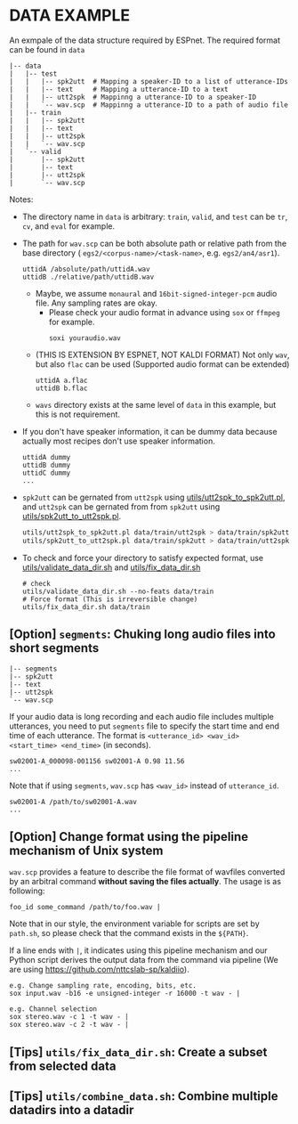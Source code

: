 # DATA EXAMPLE

An exmpale of the data structure required by ESPnet. The required format can be found in `data`

```
|-- data
|   |-- test
|   |   |-- spk2utt  # Mapping a speaker-ID to a list of utterance-IDs
|   |   |-- text     # Mapping a utterance-ID to a text
|   |   |-- utt2spk  # Mappinng a utterance-ID to a speaker-ID
|   |   `-- wav.scp  # Mappinng a utterance-ID to a path of audio file
|   |-- train
|   |   |-- spk2utt
|   |   |-- text
|   |   |-- utt2spk
|   |   `-- wav.scp
|   `-- valid
|       |-- spk2utt
|       |-- text
|       |-- utt2spk
|       `-- wav.scp
```


Notes:

- The directory name in `data` is arbitrary: `train`, `valid`, and `test` can be `tr`, `cv`, and `eval` for example.
- The path for `wav.scp` can be both absolute path or relative path from the base directory ( `egs2/<corpus-name>/<task-name>`, e.g. `egs2/an4/asr1`).
    ```
    uttidA /absolute/path/uttidA.wav
    uttidB ./relative/path/uttidB.wav
    ```
  - Maybe, we assume `monaural` and `16bit-signed-integer-pcm` audio file. Any sampling rates are okay. 
    -  Please check your audio format in advance using `sox` or `ffmpeg` for example.
        ```
        soxi youraudio.wav
        ```
  - (THIS IS EXTENSION BY ESPNET, NOT KALDI FORMAT) Not only `wav`, but also `flac` can be used (Supported audio format can be extended)
      ```
      uttidA a.flac
      uttidB b.flac
      ``` 
  - `wavs` directory exists at the same level of `data` in this example, but this is not requirement.
- If you don't have speaker information, it can be dummy data because actually most recipes don't use speaker information.
    ```
    uttidA dummy
    uttidB dummy
    uttidC dummy
    ...
    ```
- `spk2utt` can be gernated from `utt2spk` using [utils/utt2spk_to_spk2utt.pl](https://github.com/kaldi-asr/kaldi/blob/master/egs/wsj/s5/utils/utt2spk_to_spk2utt.pl), and `utt2spk` can be gernated from from `spk2utt` using [utils/spk2utt_to_utt2spk.pl](https://github.com/kaldi-asr/kaldi/blob/master/egs/wsj/s5/utils/spk2utt_to_utt2spk.pl).

    ```sh
    utils/utt2spk_to_spk2utt.pl data/train/utt2spk > data/train/spk2utt
    utils/spk2utt_to_utt2spk.pl data/train/spk2utt > data/train/utt2spk
    ```
- To check and force your directory to satisfy expected format, use [utils/validate_data_dir.sh](https://github.com/kaldi-asr/kaldi/blob/master/egs/wsj/s5/utils/validate_data_dir.sh) and [utils/fix_data_dir.sh](https://github.com/kaldi-asr/kaldi/blob/master/egs/wsj/s5/utils/fix_data_dir.sh)
    ```
    # check
    utils/validate_data_dir.sh --no-feats data/train
    # Force format (This is irreversible change)
    utils/fix_data_dir.sh data/train
    ```
    
    
## [Option] `segments`: Chuking long audio files into short segments

```
|-- segments
|-- spk2utt
|-- text
|-- utt2spk
`-- wav.scp
```

If your audio data is long recording and each audio file includes multiple utterances, you need to put `segments` file to specify the start time and end time of each utterance. The format is `<utterance_id> <wav_id> <start_time> <end_time>` (in seconds).

```
sw02001-A_000098-001156 sw02001-A 0.98 11.56
...
```
    
Note that if using `segments`, `wav.scp` has `<wav_id>` instead of `utterance_id`.

```
sw02001-A /path/to/sw02001-A.wav
...
```

## [Option] Change format using the pipeline mechanism of Unix system

`wav.scp` provides a feature to describe the file format of wavfiles converted by an arbitral command **without saving the files actually**. The usage is as following:

```
foo_id some_command /path/to/foo.wav |
```

Note that in our style, the environment variable for scripts are set by `path.sh`, so please check that the command exists in the `${PATH}`.


If a line ends with `|`, it indicates using this pipeline mechanism and our Python script derives the output data from the command via pipeline (We are using https://github.com/nttcslab-sp/kaldiio).

```
e.g. Change sampling rate, encoding, bits, etc.
sox input.wav -b16 -e unsigned-integer -r 16000 -t wav - |

e.g. Channel selection
sox stereo.wav -c 1 -t wav - |
sox stereo.wav -c 2 -t wav - |
```


## [Tips] `utils/fix_data_dir.sh`: Create a subset from selected data

## [Tips] `utils/combine_data.sh`: Combine multiple datadirs into a datadir
